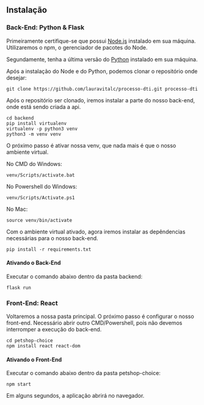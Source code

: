 
## Instalação


### Back-End: Python & Flask
Primeiramente certifique-se que possui [Node.js](https://nodejs.org/en) instalado em sua máquina. Utilizaremos o npm, o gerenciador de pacotes do Node.

Segundamente, tenha a última versão do [Python](https://www.python.org/downloads/) instalado em sua máquina.

Após a instalação do Node e do Python, podemos clonar o repositório onde desejar:

```
git clone https://github.com/lauravitalc/processo-dti.git processo-dti
```

Após o repositório ser clonado, iremos instalar a parte do nosso back-end, onde está sendo criada a api.

```
cd backend
pip install virtualenv 
virtualenv -p python3 venv
python3 -m venv venv 
```

O próximo passo é ativar nossa venv, que nada mais é que o nosso ambiente virtual.

No CMD do Windows:
```
venv/Scripts/activate.bat
```

No Powershell do Windows:
```
venv/Scripts/Activate.ps1
```

No Mac:
```
source venv/bin/activate
```

Com o ambiente virtual ativado, agora iremos instalar as depêndencias necessárias para o nosso back-end.

```
pip install -r requirements.txt
```
#### Ativando o Back-End
Executar o comando abaixo dentro da pasta backend:

```
flask run 
```

### Front-End: React

Voltaremos a nossa pasta principal. O próximo passo é configurar o nosso front-end. 
Necessário abrir outro CMD/Powershell, pois não devemos interromper a execução do back-end.

```
cd petshop-choice
npm install react react-dom
```

#### Ativando o Front-End

Executar o comando abaixo dentro da pasta petshop-choice:

```
npm start
```

Em alguns segundos, a aplicação abrirá no navegador.
